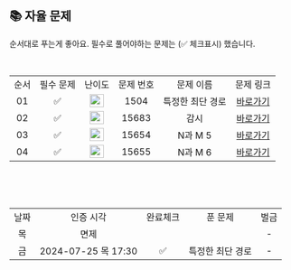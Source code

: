 
## 📚 자율 문제

순서대로 푸는게 좋아요.
필수로 풀어야하는 문제는 (✅ 체크표시) 했습니다.

<br/>
<table>
  <tr>
    <td align="center">순서</td>
    <td align="center">필수 문제</td>
    <td align="center">난이도</td>
    <td align="center">문제 번호</td>
    <td align="center">문제 이름</td>
    <td align="center">문제 링크</td>
  </tr>
  <tr>
    <td align="center">01</td>
    <td align="center">✅</td>
    <td align="center"><img height="23px" width="25px" src="https://d2gd6pc034wcta.cloudfront.net/tier/12.svg"></td>
    <td align="center">1504</td>
    <td align="center">특정한 최단 경로</td>
    <td align="center"><a href="https://www.acmicpc.net/problem/1504">바로가기</a></td>
  </tr>
  <tr>
    <td align="center">02</td>
    <td align="center">✅</td>
    <td align="center"><img height="23px" width="25px" src="https://d2gd6pc034wcta.cloudfront.net/tier/13.svg"></td>
    <td align="center">15683</td>
    <td align="center">감시</td>
    <td align="center"><a href="https://www.acmicpc.net/problem/15683">바로가기</a></td>
  </tr>
  <tr>
    <td align="center">03</td>
    <td align="center">✅</td>
    <td align="center"><img height="23px" width="25px" src="https://d2gd6pc034wcta.cloudfront.net/tier/8.svg"></td>
    <td align="center">15654</td>
    <td align="center">N과 M 5</td>
    <td align="center"><a href="https://www.acmicpc.net/problem/15654">바로가기</a></td>
  </tr>
  <tr>
    <td align="center">04</td>
    <td align="center">✅</td>
    <td align="center"><img height="23px" width="25px" src="https://d2gd6pc034wcta.cloudfront.net/tier/8.svg"></td>
    <td align="center">15655</td>
    <td align="center">N과 M 6</td>
    <td align="center"><a href="https://www.acmicpc.net/problem/15655">바로가기</a></td>
  </tr>
</table>
<br/><br/>


<br>

<table>
  <tr>
    <td align="center">날짜</td>
    <td align="center">인증 시각</td>
    <td align="center">완료체크</td>
    <td align="center">푼 문제</td>
    <td align="center">벌금</td>
  </tr>
  <tr>
    <td align="center">목</td>
    <td align="center">면제</td>
    <td align="center"></td>
    <td align="center"></td>
    <td align="center">-</td>
  </tr>
  <tr>
    <td align="center">금</td>
    <td align="center">2024-07-25 목 17:30</td>
    <td align="center">✅</td>
    <td align="center">특정한 최단 경로</td>
    <td align="center">-</td>
  </tr>
</table>

